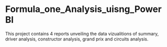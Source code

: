 # Formula_one_Analysis_uisng_PowerBI

This project contains 4 reports unveiling the data vizualitions of summary, driver analysis, constructor analysis, grand prix and circuits analysis. 
